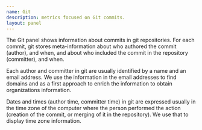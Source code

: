 ```yaml
---
name: Git
description: metrics focused on Git commits.
layout: panel
---
```


The Git panel shows information about commits in git repositories. For each
commit, git stores meta-information about who authored the commit (author),
and when, and about who included the commit in the repository (committer),
and when.

Each author and committer in git are usually identified by a name and an email
address. We use the information in the email addresses to find domains and as a
first approach to enrich the information to obtain organizations information.

Dates and times (author time, committer time) in git are expressed usually in
the time zone of the computer where the person performed the action (creation of
the commit, or merging of it in the repository). We use that to display time
zone information.

